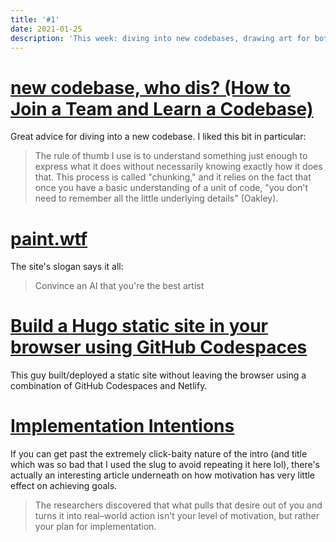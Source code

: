 ```yaml
---
title: '#1'
date: 2021-01-25
description: 'This week: diving into new codebases, drawing art for bots, and implementation intentions.'
---
```


# [new codebase, who dis? (How to Join a Team and Learn a Codebase)](https://www.samueltaylor.org/articles/how-to-learn-a-codebase.html)

Great advice for diving into a new codebase. I liked this bit in particular:

> The rule of thumb I use is to understand something just enough to express what it does without necessarily knowing exactly how it does that. This process is called "chunking," and it relies on the fact that once you have a basic understanding of a unit of code, "you don't need to remember all the little underlying details" (Oakley).

# [paint.wtf](https://paint.wtf/leaderboard)

The site's slogan says it all:

> Convince an AI that you're the best artist

# [Build a Hugo static site in your browser using GitHub Codespaces](https://shotor.com/blog/build-a-hugo-static-site-in-your-browser-using-github-codespaces/)

This guy built/deployed a static site without leaving the browser using a combination of GitHub Codespaces and Netlify.

# [Implementation Intentions](https://jamesclear.com/implementation-intentions)

If you can get past the extremely click-baity nature of the intro (and title which was so bad that I used the slug to avoid repeating it here lol), there's actually an interesting article underneath on how motivation has very little effect on achieving goals.

> The researchers discovered that what pulls that desire out of you and turns it into real–world action isn't your level of motivation, but rather your plan for implementation.

